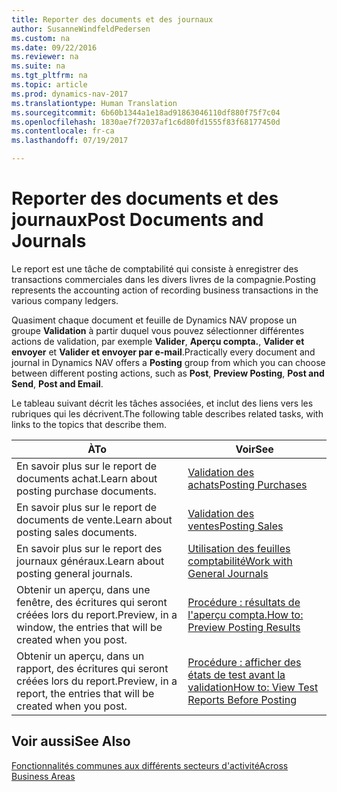 ```yaml
---
title: Reporter des documents et des journaux
author: SusanneWindfeldPedersen
ms.custom: na
ms.date: 09/22/2016
ms.reviewer: na
ms.suite: na
ms.tgt_pltfrm: na
ms.topic: article
ms.prod: dynamics-nav-2017
ms.translationtype: Human Translation
ms.sourcegitcommit: 6b60b1344a1e18ad91863046110df880f75f7c04
ms.openlocfilehash: 1830ae7f72037af1c6d80fd1555f83f68177450d
ms.contentlocale: fr-ca
ms.lasthandoff: 07/19/2017

---
```

    
# <a name="post-documents-and-journals"></a><span data-ttu-id="84a14-102">Reporter des documents et des journaux</span><span class="sxs-lookup"><span data-stu-id="84a14-102">Post Documents and Journals</span></span>
<span data-ttu-id="84a14-103">Le report est une tâche de comptabilité qui consiste à enregistrer des transactions commerciales dans les divers livres de la compagnie.</span><span class="sxs-lookup"><span data-stu-id="84a14-103">Posting represents the accounting action of recording business transactions in the various company ledgers.</span></span>

<span data-ttu-id="84a14-104">Quasiment chaque document et feuille de Dynamics NAV propose un groupe **Validation** à partir duquel vous pouvez sélectionner différentes actions de validation, par exemple **Valider**, **Aperçu compta.**, **Valider et envoyer** et **Valider et envoyer par e-mail**.</span><span class="sxs-lookup"><span data-stu-id="84a14-104">Practically every document and journal in Dynamics NAV offers a **Posting** group from which you can choose between different posting actions, such as **Post**, **Preview Posting**, **Post and Send**, **Post and Email**.</span></span>

<span data-ttu-id="84a14-105">Le tableau suivant décrit les tâches associées, et inclut des liens vers les rubriques qui les décrivent.</span><span class="sxs-lookup"><span data-stu-id="84a14-105">The following table describes related tasks, with links to the topics that describe them.</span></span>

|<span data-ttu-id="84a14-106">À</span><span class="sxs-lookup"><span data-stu-id="84a14-106">To</span></span>   |<span data-ttu-id="84a14-107">Voir</span><span class="sxs-lookup"><span data-stu-id="84a14-107">See</span></span>   |
|-----|------| 
|<span data-ttu-id="84a14-108">En savoir plus sur le report de documents achat.</span><span class="sxs-lookup"><span data-stu-id="84a14-108">Learn about posting purchase documents.</span></span>|[<span data-ttu-id="84a14-109">Validation des achats</span><span class="sxs-lookup"><span data-stu-id="84a14-109">Posting Purchases</span></span>](ui-post-purchases.md)| 
|<span data-ttu-id="84a14-110">En savoir plus sur le report de documents de vente.</span><span class="sxs-lookup"><span data-stu-id="84a14-110">Learn about posting sales documents.</span></span>|[<span data-ttu-id="84a14-111">Validation des ventes</span><span class="sxs-lookup"><span data-stu-id="84a14-111">Posting Sales</span></span>](ui-post-sales.md)|
|<span data-ttu-id="84a14-112">En savoir plus sur le report des journaux généraux.</span><span class="sxs-lookup"><span data-stu-id="84a14-112">Learn about posting general journals.</span></span>|[<span data-ttu-id="84a14-113">Utilisation des feuilles comptabilité</span><span class="sxs-lookup"><span data-stu-id="84a14-113">Work with General Journals</span></span>](ui-work-general-journals.md)|
|<span data-ttu-id="84a14-114">Obtenir un aperçu, dans une fenêtre, des écritures qui seront créées lors du report.</span><span class="sxs-lookup"><span data-stu-id="84a14-114">Preview, in a window, the entries that will be created when you post.</span></span>|[<span data-ttu-id="84a14-115">Procédure : résultats de l'aperçu compta.</span><span class="sxs-lookup"><span data-stu-id="84a14-115">How to: Preview Posting Results</span></span>](ui-how-preview-post-results.md)|
|<span data-ttu-id="84a14-116">Obtenir un aperçu, dans un rapport, des écritures qui seront créées lors du report.</span><span class="sxs-lookup"><span data-stu-id="84a14-116">Preview, in a report, the entries that will be created when you post.</span></span>|[<span data-ttu-id="84a14-117">Procédure : afficher des états de test avant la validation</span><span class="sxs-lookup"><span data-stu-id="84a14-117">How to: View Test Reports Before Posting</span></span>](ui-how-view-test-reports-posting.md)|

## <a name="see-also"></a><span data-ttu-id="84a14-118">Voir aussi</span><span class="sxs-lookup"><span data-stu-id="84a14-118">See Also</span></span>
[<span data-ttu-id="84a14-119">Fonctionnalités communes aux différents secteurs d'activité</span><span class="sxs-lookup"><span data-stu-id="84a14-119">Across Business Areas</span></span>](ui-across-business-areas.md)

